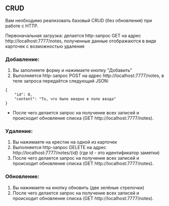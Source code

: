 ## CRUD

Вам необходимо реализовать базовый CRUD (без обновления) при работе с HTTP.

Первоначальная загрузка: делается http-запрос GET на адрес http://localhost:7777/notes, полученные данные отображаются в виде карточек с возможностью удаления

### Добавление:

1. Вы заполняете форму и нажимаете кнопку "Добавить"
2. Выполняется http-запрос POST на адрес http://localhost:7777/notes, в теле запроса передаётся следующий JSON:

```
{
    "id": 0,
    "content": "То, что было введно в поле ввода"
}
```

* После чего делается запрос на получение всех записей и происходит обновление списка (GET http://localhost:7777/notes).

### Удаление:

1. Вы нажимаете на крестик на одной из карточек
2. Выполняется http-запрос DELETE на адрес http://localhost:7777/notes/{id} (где id - это идентификатор заметки)
3. После чего делается запрос на получение всех записей и происходит обновление списка (GET http://localhost:7777/notes).

### Обновление:

1. Вы нажимаете на кнопку обновить (две зелёные стрелочки)
2. После чего делается запрос на получение всех записей и происходит обновление списка (GET http://localhost:7777/notes).